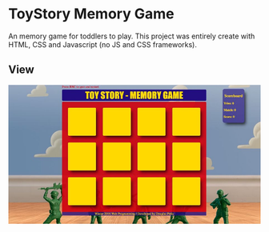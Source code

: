 # ToyStory Memory Game

An memory game for toddlers to play. This project was entirely create with HTML, CSS and Javascript (no JS and CSS frameworks).

## View

![alt text](https://github.com/dpetla/ToyStoryMemoryGame/blob/master/image/MemoryGameScreen_opt.jpg)

